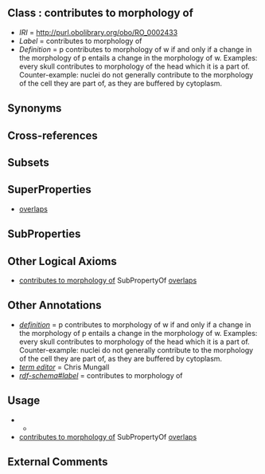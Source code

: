 
## Class : contributes to morphology of

 * *IRI* = http://purl.obolibrary.org/obo/RO_0002433
 * *Label* = contributes to morphology of
 * *Definition* = p contributes to morphology of w if and only if a change in the morphology of p entails a change in the morphology of w. Examples: every skull contributes to morphology of the head which it is a part of. Counter-example: nuclei do not generally contribute to the morphology of the cell they are part of, as they are buffered by cytoplasm.

## Synonyms


## Cross-references


## Subsets


## SuperProperties

 * [overlaps](../../RO/31/RO_0002131.md)

## SubProperties


## Other Logical Axioms

 * [contributes to morphology of](../../RO/33/RO_0002433.md) SubPropertyOf [overlaps](../../RO/31/RO_0002131.md)

## Other Annotations

 * *[definition](../../IAO/15/IAO_0000115.md)* = p contributes to morphology of w if and only if a change in the morphology of p entails a change in the morphology of w. Examples: every skull contributes to morphology of the head which it is a part of. Counter-example: nuclei do not generally contribute to the morphology of the cell they are part of, as they are buffered by cytoplasm.
 * *[term editor](../../IAO/17/IAO_0000117.md)* = Chris Mungall
 * *[rdf-schema#label](../../el/rdf-schema#label.md)* = contributes to morphology of

## Usage

 * -
 * [contributes to morphology of](../../RO/33/RO_0002433.md) SubPropertyOf [overlaps](../../RO/31/RO_0002131.md)

## External Comments

